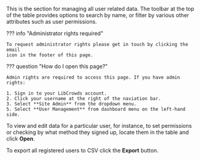 This is the section for managing all user related data. The toolbar at the top
of the table provides options to search by name, or filter by various other
attributes such as user permissions.

??? info "Administrator rights required"

    To request administrator rights please get in touch by clicking the email
    icon in the footer of this page.

??? question "How do I open this page?"

    Admin rights are required to access this page. If you have admin rights:

    1. Sign in to your LibCrowds account.
    2. Click your username at the right of the naviation bar.
    3. Select **Site Admin** from the dropdown menu.
    5. Select **User Management** from dashboard menu on the left-hand side.

To view and edit data for a particular user, for instance, to set permissions
or checking by what method they signed up, locate them in the table and click
**Open**.

To export all registered users to CSV click the **Export** button.
